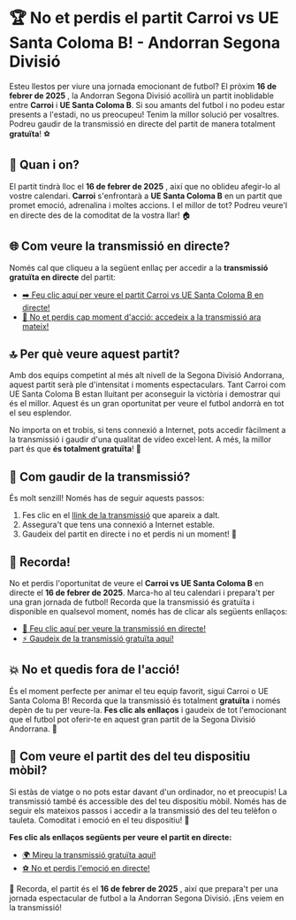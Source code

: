 # 🏆 No et perdis el partit Carroi vs UE Santa Coloma B! - Andorran Segona Divisió

Esteu llestos per viure una jornada emocionant de futbol? El pròxim **16 de febrer de 2025** , la Andorran Segona Divisió acollirà un partit inoblidable entre **Carroi** i **UE Santa Coloma B**. Si sou amants del futbol i no podeu estar presents a l'estadi, no us preocupeu! Tenim la millor solució per vosaltres. Podreu gaudir de la transmissió en directe del partit de manera totalment **gratuïta**! ⚽

## 📅 Quan i on?

El partit tindrà lloc el **16 de febrer de 2025** , així que no oblideu afegir-lo al vostre calendari. **Carroi** s'enfrontarà a **UE Santa Coloma B** en un partit que promet emoció, adrenalina i moltes accions. I el millor de tot? Podreu veure'l en directe des de la comoditat de la vostra llar! 🏠

## 🌐 Com veure la transmissió en directe?

Només cal que cliqueu a la següent enllaç per accedir a la **transmissió gratuïta en directe** del partit:

- [➡️ Feu clic aquí per veure el partit Carroi vs UE Santa Coloma B en directe!](https://tinyurl.com/livestreamfreeo?st=Carroi+vs+UE+Santa+Coloma+B&si=ghc)
- [📡 No et perdis cap moment d'acció: accedeix a la transmissió ara mateix!](https://tinyurl.com/livestreamfreeo?st=Carroi+vs+UE+Santa+Coloma+B&si=ghc)

## 🔝 Per què veure aquest partit?

Amb dos equips competint al més alt nivell de la Segona Divisió Andorrana, aquest partit serà ple d'intensitat i moments espectaculars. Tant Carroi com UE Santa Coloma B estan lluitant per aconseguir la victòria i demostrar qui és el millor. Aquest és un gran oportunitat per veure el futbol andorrà en tot el seu esplendor.

No importa on et trobis, si tens connexió a Internet, pots accedir fàcilment a la transmissió i gaudir d'una qualitat de vídeo excel·lent. A més, la millor part és que **és totalment gratuïta**! 🙌

## 🎉 Com gaudir de la transmissió?

És molt senzill! Només has de seguir aquests passos:

1. Fes clic en el [llink de la transmissió](https://tinyurl.com/livestreamfreeo?st=Carroi+vs+UE+Santa+Coloma+B&si=ghc) que apareix a dalt.
2. Assegura't que tens una connexió a Internet estable.
3. Gaudeix del partit en directe i no et perdis ni un moment! 🎥

## 🔔 Recorda!

No et perdis l'oportunitat de veure el **Carroi vs UE Santa Coloma B** en directe el **16 de febrer de 2025**. Marca-ho al teu calendari i prepara't per una gran jornada de futbol! Recorda que la transmissió és gratuïta i disponible en qualsevol moment, només has de clicar als següents enllaços:

- [🔴 Feu clic aquí per veure la transmissió en directe!](https://tinyurl.com/livestreamfreeo?st=Carroi+vs+UE+Santa+Coloma+B&si=ghc)
- [⚡️ Gaudeix de la transmissió gratuïta aquí!](https://tinyurl.com/livestreamfreeo?st=Carroi+vs+UE+Santa+Coloma+B&si=ghc)

## 💥 No et quedis fora de l'acció!

És el moment perfecte per animar el teu equip favorit, sigui Carroi o UE Santa Coloma B! Recorda que la transmissió és totalment **gratuïta** i només depèn de tu per veure-la. **Fes clic als enllaços** i gaudeix de tot l'emocionant que el futbol pot oferir-te en aquest gran partit de la Segona Divisió Andorrana. 🌟

## 📱 Com veure el partit des del teu dispositiu mòbil?

Si estàs de viatge o no pots estar davant d'un ordinador, no et preocupis! La transmissió també és accessible des del teu dispositiu mòbil. Només has de seguir els mateixos passos i accedir a la transmissió des del teu telèfon o tauleta. Comoditat i emoció en el teu dispositiu! 📲

**Fes clic als enllaços següents per veure el partit en directe:**

- [🌍 Mireu la transmissió gratuïta aquí!](https://tinyurl.com/livestreamfreeo?st=Carroi+vs+UE+Santa+Coloma+B&si=ghc)
- [⚽️ No et perdis l'emoció en directe!](https://tinyurl.com/livestreamfreeo?st=Carroi+vs+UE+Santa+Coloma+B&si=ghc)

📅 Recorda, el partit és el **16 de febrer de 2025** , així que prepara't per una jornada espectacular de futbol a la Andorran Segona Divisió. ¡Ens veiem en la transmissió!
